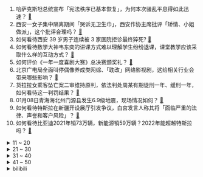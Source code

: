 1. 哈萨克斯坦总统宣布「宪法秩序已基本恢复」，为何本次骚乱平息得如此迅速？ [:link:](https://www.zhihu.com/question/510337819)
2. 西安一女子集中隔离期间「哭诉无卫生巾」，西安作协主席批评「矫情、小姐做派」，这个批评合理吗？ [:link:](https://www.zhihu.com/question/510206279)
3. 如何看待西安 39 岁男子连续被 3 家医院拒诊最终猝死? [:link:](https://www.zhihu.com/question/510206264)
4. 如何看待数学大神韦东奕的讲课方式难以理解学生纷纷退课，课堂教学应该采取什么样的互动方式？ [:link:](https://www.zhihu.com/question/509411620)
5. 如何评价《一年一度喜剧大赛》总决赛颁奖礼？ [:link:](https://www.zhihu.com/question/510378702)
6. 北京广电局全面叫停偶像养成类网综、「耽改」网络影视剧，这给相关行业会带来哪些影响？ [:link:](https://www.zhihu.com/question/510321096)
7. 货拉拉女乘客坠亡案二审维持原判，依法判处周某有期徒刑一年、缓刑一年，如何看待这一判罚结果？ [:link:](https://www.zhihu.com/question/510348098)
8. 01月08日青海海北州门源县发生6.9级地震，现场情况如何？ [:link:](https://www.zhihu.com/question/510420019)
9. 如何看待特斯拉在新疆开设展厅引发争议，白宫发言人称其将「面临严重的法律、声誉和客户风险」？ [:link:](https://www.zhihu.com/question/510293645)
10. 如何看待比亚迪2021年销73万辆，新能源销59万辆？2022年能超越特斯拉吗？ [:link:](https://www.zhihu.com/question/509770673)
<details>
<summary>11 ~ 20</summary>

11. 为什么主人熟睡时猫咪总是会闻主人？ [:link:](https://www.zhihu.com/question/509781037)
12. 为什么感觉小时候吃大餐都是吃炒菜，现在出去大部分都是吃火锅烤肉? [:link:](https://www.zhihu.com/question/494546543)
13. 2022 年，什么行业和工作会可能会成为新的风口？ [:link:](https://www.zhihu.com/question/503473199)
14. 如果你在火车上遇到一个老人是上铺票，想和你换下铺，态度非常恶劣，但是给你甩了1000 块，你换不换？ [:link:](https://www.zhihu.com/question/508813224)
15. 为什么越来越多年轻人装修，选择「去客厅化」？ [:link:](https://www.zhihu.com/question/509706203)
16. 你们家孩子也有过「可怕的两岁」吗？这个时候家长怎么引导更科学？ [:link:](https://www.zhihu.com/question/504291034)
17. 冬季国内适合一个人旅游的地方有哪些？ [:link:](https://www.zhihu.com/question/506986030)
18. 合肥一公司员工迟到一次扣一千，股东面对记者核实粗鄙回应「滚」，该规定是否合理？公司可能面临哪些处罚？ [:link:](https://www.zhihu.com/question/510242241)
19. 如何看待苹果 CEO 库克 2021 年总薪酬高达 9870 万美元，约合人民币 6.3 亿元？ [:link:](https://www.zhihu.com/question/510260736)
20. 重庆市武隆区凤山街道办食堂发生爆炸，已致多人身亡，目前救援情况如何？ [:link:](https://www.zhihu.com/question/510323252)
</details>
<details>
<summary>21 ~ 30</summary>

21. 洛阳一副局长被举报曾冒名顶替入学，还与他人妻子有接触，当地回应「已降为科员」，如何看待这一处理结果？ [:link:](https://www.zhihu.com/question/510010997)
22. 如何看待优衣库创始人称美国逼迫企业「表忠心」，外交部表示「美做法是赤裸裸的政治胁迫」？ [:link:](https://www.zhihu.com/question/510177276)
23. 成都男教师猥亵多名男生被判 8 年，释放后 5 年不得从事教育工作，如何看待这一判罚？有何警示作用？ [:link:](https://www.zhihu.com/question/510298821)
24. 库里在 2022 年初连续 2 场比赛手感奇差，原因是什么？这对他竞争本赛季 MVP 造成了哪些影响？ [:link:](https://www.zhihu.com/question/510128037)
25. 2 岁宝宝游泳池拉肚子，商家索赔 2100 元是否合理？带小宝宝游泳需注意哪些问题？ [:link:](https://www.zhihu.com/question/509968329)
26. 研究生一上就是两三年，毕业之后都二十五六了，再去工作会不会太晚了？ [:link:](https://www.zhihu.com/question/510120283)
27. 纯素颜的美女可以有多漂亮？ [:link:](https://www.zhihu.com/question/284262739)
28. 济南一外卖员妈妈怕送单超时，在商场怒吼贪玩孩子，对此你怎么看？一边工作一边带娃的压力与情绪应如何处理？ [:link:](https://www.zhihu.com/question/509973366)
29. 《海贼王》越增强路飞，雷利越尴尬吗？ [:link:](https://www.zhihu.com/question/509895336)
30. 1 月 6 日上海新增 3 例本土无症状感染者，目前情况如何？ [:link:](https://www.zhihu.com/question/510260613)
</details>
<details>
<summary>31 ~ 40</summary>

31. 如何评价《原神》新怪物深海龙蜥？会对雷电将军造成多大的影响？复刻后的雷电将军是否依然强势？ [:link:](https://www.zhihu.com/question/508926779)
32. 有哪些让人觉得温柔至极的文案呀？ [:link:](https://www.zhihu.com/question/505916806)
33. 任天堂下一代主机还是会采用主机+掌机双模式吗？为什么？ [:link:](https://www.zhihu.com/question/509638377)
34. 有哪些值得一看再看的 TED 演讲？ [:link:](https://www.zhihu.com/question/19609749)
35. 如何以「我穿越到了男主小时候欺负他的恶毒女配身上 」为开头写一个故事？ [:link:](https://www.zhihu.com/question/490248651)
36. 有哪些不烂俗的救赎文案？ [:link:](https://www.zhihu.com/question/508446144)
37. 有没有看一眼就很难过的emo文案？ [:link:](https://www.zhihu.com/question/499942240)
38. 如何评价《一人之下》559（595）话？ [:link:](https://www.zhihu.com/question/510028631)
39. 《明日方舟》集成战略 「傀影与猩红孤钻」相比上次肉鸽小刻的灰蕈迷境如何？ [:link:](https://www.zhihu.com/question/510083336)
40. 《黑神话悟空》会不会成为国内单机市场和玩家群体的试金石？ [:link:](https://www.zhihu.com/question/509643599)
</details>
<details>
<summary>41 ~ 50</summary>

41. 1 月 6 日河南新增本土确诊病例 56 例，目前当地情况如何？ [:link:](https://www.zhihu.com/question/510263214)
42. 今年22岁想开始写网文起步是否太晚了？ [:link:](https://www.zhihu.com/question/398816616)
43. 新能源车主凌晨四点起床抢充电桩，透露出哪些信息？ [:link:](https://www.zhihu.com/question/508364501)
44. 倘若世间真有死亡笔记这个东西，使用者会被发现并逮捕吗? [:link:](https://www.zhihu.com/question/508055496)
45. 大客户销售如何做？ [:link:](https://www.zhihu.com/question/31098145)
46. 想要美白淡斑，在购买护肤品时该如何选择？ [:link:](https://www.zhihu.com/question/495016798)
47. 昆明巫家坝中央公园开工建设，拟规划建成后成为「亚洲第一」的国际级 CBD 公园，对此你有什么期待？ [:link:](https://www.zhihu.com/question/510109304)
48. 英语六级离雅思七分有多远？ [:link:](https://www.zhihu.com/question/352768869)
49. 初级会计考试可以自学吗？ [:link:](https://www.zhihu.com/question/35450779)
50. 怎么样才能把心打开，活的快乐点？ [:link:](https://www.zhihu.com/question/509912972)
</details><details>
<summary>bilibili</summary>

1. 《原神》剧情PV-「神女劈观」 [:link:](//www.bilibili.com/video/BV1kS4y1T7kK)
2. 四大文明古国只剩中国，为什么只有中国文明一直延续至今？【为什么历史30】 [:link:](//www.bilibili.com/video/BV18i4y197x6)
3. 极度舒适！拿来救命的药，原来是这样在身体里释放的 [:link:](//www.bilibili.com/video/BV1bF411q7ue)
4. 【张韶涵 × 烈火战马】以音为剑，横扫千军 [:link:](//www.bilibili.com/video/BV1tL4y1J7uj)
5. 老 顽 童 [:link:](//www.bilibili.com/video/BV1wm4y1D71L)
6. 回家路上，遇到一个被冻住的水管……｜万物有灵且萌 唯佳酱原创 [:link:](//www.bilibili.com/video/BV1aP4y1E7tJ)
7. 《 我 不 是 梗 神 》2021终极融梗 [:link:](//www.bilibili.com/video/BV1QD4y1F7fk)
8. 狗狗赖在大学图书馆，撒娇卖萌不肯走，保安拿它也没办法... [:link:](//www.bilibili.com/video/BV1or4y1m7cL)
9. 江歌案将宣判：在替刘鑫死后6年，她又被“好友刘鑫”狠狠捅了3刀！【洞察社会系列64】 [:link:](//www.bilibili.com/video/BV1gZ4y1S7pG)
10. 新英雄·暃 CG《玉城之子》——“人们也许存在偏见，但命运没有” [:link:](//www.bilibili.com/video/BV1N3411e7CZ)
<details>
<summary>11 ~ 20</summary>

11. 【原创】油管600万播放 | 苏炳添纪录片: 为生命而奔跑 6.29 | 9.83 [:link:](//www.bilibili.com/video/BV19T4y127et)
12. 又是带德国室友见世面的一天 [:link:](//www.bilibili.com/video/BV1Wa411z7Ha)
13. 【原创歌曲】我不想谈恋爱！动画英文手书pv:Take It Back(demo) 被好朋友表白之后… [:link:](//www.bilibili.com/video/BV1tY411p7iC)
14. 《是一只鱼》癫 疯 赛 [:link:](//www.bilibili.com/video/BV1vb4y1n7Vg)
15. 【明日方舟×九色鹿】“吉兆呈祥”限时活动宣传PV [:link:](//www.bilibili.com/video/BV1N3411e772)
16. 【罗翔】让学生呕吐，校长落泪的“营养午餐”犯了什么罪？ [:link:](//www.bilibili.com/video/BV1N3411e7bJ)
17. 【原神】2.4渊下宫宝箱全收集！（成就数185） [:link:](//www.bilibili.com/video/BV1jZ4y1S7bL)
18. 甘雨🤡：明明是我先来的，为什么会变成这样呢？ [:link:](//www.bilibili.com/video/BV1ja411z75G)
19. 你吹我Believer是吧？！ [:link:](//www.bilibili.com/video/BV1ZF411e7aQ)
20. 远远的参观了莫迪住宅 [:link:](//www.bilibili.com/video/BV1Vu411U7CW)
</details>
<details>
<summary>21 ~ 30</summary>

21. 如何在10秒内学会街舞 [:link:](//www.bilibili.com/video/BV1TZ4y1Q7xq)
22. 乍看以为是砖头，一顿爆炒，没想到竟是湖南特色小吃... [:link:](//www.bilibili.com/video/BV1UY411a7uo)
23. 感谢《阿衰》，感谢猫小乐老师！ [:link:](//www.bilibili.com/video/BV1oq4y1C7TQ)
24. 许 嵩 是 吧 [:link:](//www.bilibili.com/video/BV1kS4y1T742)
25. “我恩人删了我微信！”男子资助贫困男生7年，在男生即将大学毕业时删了好友 [:link:](//www.bilibili.com/video/BV1ST4y1277L)
26. “她战胜了资本，干干净净地火了”  她配得上这个最佳女主！ [:link:](//www.bilibili.com/video/BV1qD4y1F7sj)
27. 自制卫生纸加热炒锅 在寒冷的冬天给你带来贴心的温暖 [:link:](//www.bilibili.com/video/BV16L411V7Sv)
28. 令郎的胸大肌为何如此浮夸【阅片无数Ⅱ 33】 [:link:](//www.bilibili.com/video/BV1eq4y127gW)
29. “啊！！！！！！” [:link:](//www.bilibili.com/video/BV1Ki4y1972A)
30. 恕我直言，这烟花是我小瞧它了，还以为是普通的烟花 [:link:](//www.bilibili.com/video/BV1Tu411U7gN)
</details>
<details>
<summary>31 ~ 40</summary>

31. 当闺蜜们来你家串门 [:link:](//www.bilibili.com/video/BV1RY411a7e2)
32. 这  都  什  么  妖  魔  鬼  怪（二） [:link:](//www.bilibili.com/video/BV1oF411e7kc)
33. 【原神】神女劈观为何绝杀？文化传承绝不让路！ [:link:](//www.bilibili.com/video/BV1Vm4y1X7Bu)
34. 设计师联盟 [:link:](//www.bilibili.com/video/BV17b4y1e7wh)
35. 娱乐圈最惨太子爷：赵小果哭得像开水壶，被范丞丞拿捏得死死的 [:link:](//www.bilibili.com/video/BV1fm4y1S7uk)
36. 一张让人感动到落泪的照片，原来爱一直都在 [:link:](//www.bilibili.com/video/BV17m4y1X7Tw)
37. 那些藏在中国人骨子里的浪漫！也只有中国人才懂的浪漫！ [:link:](//www.bilibili.com/video/BV11b4y1e78t)
38. 第一届电视剧“金鸭奖”，2021国产剧盘点！！ [:link:](//www.bilibili.com/video/BV1KT4y1m78T)
39. 【老胡】尖叫鸡的一万种正确玩法，看完我人麻了 [:link:](//www.bilibili.com/video/BV1Ni4y197Ba)
40. 几种狠人，最后一种你绝对忍不了 [:link:](//www.bilibili.com/video/BV1i44y1j7Jo)
</details>
<details>
<summary>41 ~ 50</summary>

41. “五千年很长吗？你看牌桌上还有多少老对手” [:link:](//www.bilibili.com/video/BV1Da411z7m3)
42. 【原神】一血无伤新BOSS 冰雷双龙 简单打法攻略 [:link:](//www.bilibili.com/video/BV1L44y1j7Kc)
43. 大家好，我是花江夏树，我来B站啦！新年快乐，一起撸猫呀！ [:link:](//www.bilibili.com/video/BV1W44y1j7Dv)
44. 小猫咪摸摸你的头：你已经很棒啦！ [:link:](//www.bilibili.com/video/BV1bi4y197GH)
45. 【阿斗】真香现场！仇家变亲家？兵不血刃化解家族危机！9.1分英剧神作《浴血黑帮》P2 [:link:](//www.bilibili.com/video/BV1om4y1S7wx)
46. 时隔一年，两帅小伙首次尝试鹿肉，拿来烧烤味道太绝了！ [:link:](//www.bilibili.com/video/BV1vL4y1t7Pz)
47. 电影最TOP：全员有大病！2021年度十大烂片盘点 [:link:](//www.bilibili.com/video/BV1rR4y1u7KZ)
48. 大一动画结课作业 [:link:](//www.bilibili.com/video/BV1K44y1j763)
49. 剧本成真，这回公司真倒闭了，只能靠村民救济拍美食 [:link:](//www.bilibili.com/video/BV1fr4y1e72J)
50. 那个被说瘦下来会很美的女孩子瘦了三十斤！ [:link:](//www.bilibili.com/video/BV1eL4y1t7UB)
</details>
<details>
<summary>51 ~ 60</summary>

51. 白嫖知网 [:link:](//www.bilibili.com/video/BV1f3411Y72R)
52. 妈妈对你的年终盘点 [:link:](//www.bilibili.com/video/BV1RZ4y1U7tT)
53. 当别人在学校谈恋爱的时候，我一个人在默默流汗，追逐梦想，成功自然会跟着你走，现在的我，还只是一名段视频运营者，但是我已经完成了我儿时的所有理想，接下来就是创业。 [:link:](//www.bilibili.com/video/BV1Fq4y1y7UW)
54. 运动员:我也没进球啊？？ [:link:](//www.bilibili.com/video/BV1MS4y1T7CS)
55. 零 氪 之 友（第十四期） [:link:](//www.bilibili.com/video/BV1i34y1q7yR)
56. 超幸运！你见过彩虹🌈太阳☀️月亮🌙在同一片天空中吗？ [:link:](//www.bilibili.com/video/BV1jm4y1X7Kc)
57. 离大谱！两个笨蛋是如何进入2022的 [:link:](//www.bilibili.com/video/BV1f44y1L7Ez)
58. 就怕猫咪会武术 [:link:](//www.bilibili.com/video/BV18F411q7jH)
59. 假如贫穷与富有颠倒（二） [:link:](//www.bilibili.com/video/BV1RF411e7GQ)
60. 生吃鲱鱼？！肥肉刺身？！俄罗斯人就吃这？胖老头才吃两道就痛苦面具【还愿挑战ep05-飞象西餐厅】 [:link:](//www.bilibili.com/video/BV11m4y1S7iK)
</details>
<details>
<summary>61 ~ 70</summary>

61. 这是不是你小时候洗澡时的样子 [:link:](//www.bilibili.com/video/BV1pD4y1F7zn)
62. 大二期末周记录｜图书馆 操场夜跑 护肤 [:link:](//www.bilibili.com/video/BV1SL411V79y)
63. 大庆赶海，退潮后发现大蛏王吐着舌头藏在沙中，撒上盐还会跑 [:link:](//www.bilibili.com/video/BV1eL411V7so)
64. 【非遗浅作】耗时三个月传统金银工艺打造中国空间站，过程艰难，结局高能 [:link:](//www.bilibili.com/video/BV1mM4y1F7yh)
65. 陈金兰饮食店  厨子探店¥163 [:link:](//www.bilibili.com/video/BV1vL411V7wy)
66. 小朋友的演技都这么好了！“我爸爸妈妈不会说话，我要做他们的声音。” [:link:](//www.bilibili.com/video/BV1CF411i7F3)
67. 为什么必须搞共同富裕？ [:link:](//www.bilibili.com/video/BV1A3411e7PA)
68. 月涨粉20多万的火腿哥大龙为什么突然消失不见了？今天彪哥带着奶香的火腿为大家揭晓内幕，并感谢所有粉丝的支持与厚爱 [:link:](//www.bilibili.com/video/BV1Y3411e7vw)
69. 女生放假回家吃席，抬头发现被大妈围观，网友：隔着屏幕都能感受到紧张 [:link:](//www.bilibili.com/video/BV1Hi4y19772)
70. 这就是小说中的笨蛋校花和校草的日常吗 [:link:](//www.bilibili.com/video/BV1Ar4y1U7mo)
</details>
<details>
<summary>71 ~ 80</summary>

71. 1700买的车轮芝士，在中间挖一个洞，竟然做成了芝士拌面 [:link:](//www.bilibili.com/video/BV1rL411V7sr)
72. 迪士尼真人电影《阿拉丁》的破防瞬间：“我愿意用掉最后一个愿望，给你自由！” [:link:](//www.bilibili.com/video/BV1JL4y1J7vv)
73. 【百草味×何同学】回家过年如何解释啥叫UP主？ [:link:](//www.bilibili.com/video/BV12u411m7mD)
74. 「荣光的道路」——「天元骑英」制作特辑 [:link:](//www.bilibili.com/video/BV1Ri4y1X7Vk)
75. 当你在海底打破鸡蛋时 [:link:](//www.bilibili.com/video/BV1Rr4y1m73H)
76. 【嘉然】❤ 超近距离对视挑战 ❤（直播剪辑） [:link:](//www.bilibili.com/video/BV1K34y167F2)
77. “性别并不能决定任何东西”《Step Back》要是这样唱早就爆火了！ [:link:](//www.bilibili.com/video/BV1iL411V7Ko)
78. 【散人】只有一关却坑爹无数的蛋疼i wanna [:link:](//www.bilibili.com/video/BV16L411V7A2)
79. 【凉拌蒜薹】这不是海带！～年夜饭来点新花样…这个真的巨好吃 [:link:](//www.bilibili.com/video/BV19b4y1e79c)
80. 【年终总结】一年更新100期！这一年我们是怎么做视频的？ [:link:](//www.bilibili.com/video/BV1NR4y1G7TM)
</details>
<details>
<summary>81 ~ 90</summary>

81. 真是太有梗了！经典电影的搞笑幕后 [:link:](//www.bilibili.com/video/BV1dY411a7TN)
82. 大家好，我是仓木麻衣！！初次见面，请多多关照。 [:link:](//www.bilibili.com/video/BV1MP4y1E7Kb)
83. 如果主播面试老师 [:link:](//www.bilibili.com/video/BV1gR4y1G7Y1)
84. 一次说清 如果你没活到退休，你之前缴的养老金怎么办？ [:link:](//www.bilibili.com/video/BV1TR4y1G749)
85. 赵丽蓉的小品逗笑亿万观众，家人却抱头痛哭 [:link:](//www.bilibili.com/video/BV1kq4y117yQ)
86. 恭喜你，获得一套试卷！ [:link:](//www.bilibili.com/video/BV1n3411e7vQ)
87. 【明日方舟】“傀影与猩红孤钻”肉鸽平民全关卡低配攻略！阵容平民+低练度+语音详解的愉悦攻略！《明日方舟》|魔法Zc目录 [:link:](//www.bilibili.com/video/BV1or4y1m7v5)
88. 《日语版啊对对对》 [:link:](//www.bilibili.com/video/BV1cm4y1D7LZ)
89. 这家伙好像知道自己很可爱！ [:link:](//www.bilibili.com/video/BV1jD4y1F7A2)
90. 弘扬中华优秀传统，将醒狮文化发扬光大！佛山祖庙黄飞鸿纪念馆每为观众呈现精彩的醒狮表演每天三场10:00/14:15/15:30 [:link:](//www.bilibili.com/video/BV1Z3411v78j)
</details>
<details>
<summary>91 ~ 100</summary>

91. 开盲盒开到本尊！一哈Raina来啦！ [:link:](//www.bilibili.com/video/BV1yu411U7Bh)
92. 苹果xsmax换外屏，碰炸弹了，还没开始就结束了 [:link:](//www.bilibili.com/video/BV1EZ4y1S7Ax)
93. 我开水果摊的 [:link:](//www.bilibili.com/video/BV1DL411V7qh)
94. 一句词，一个眼神，这场戏，您压轴。 [:link:](//www.bilibili.com/video/BV1dY411a72c)
95. 5毛美妆好物｜小细节让妆容更精致 [:link:](//www.bilibili.com/video/BV15T4y1m7kC)
96. “有的人天生就是主角” [:link:](//www.bilibili.com/video/BV1si4y197ei)
97. 超可爱！小朋友成功追星消防员的反应 [:link:](//www.bilibili.com/video/BV1jq4y127Cw)
98. 这只“司猫”做错了什么？真的不是所有公司都适合养猫！ [:link:](//www.bilibili.com/video/BV1Am4y1D7vL)
99. 全形态千机伞结构拆解（附建模文件） [:link:](//www.bilibili.com/video/BV1tF411q7YY)
100. ⚡我滴乐谱，完成辣！⚡ [:link:](//www.bilibili.com/video/BV1gF411v7yN)
</details></details>